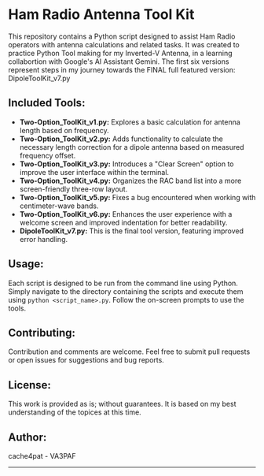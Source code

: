 # Ham Radio Antenna Tool Kit

This repository contains a Python script designed to assist Ham Radio operators with antenna calculations and related tasks.
It was created to practice Python Tool making for my Inverted-V Antenna, in a learning collabortion with Google's AI Assistant Gemini. 
The first six versions represent steps in my journey towards the FINAL full featured version: DipoleToolKit_v7.py

## Included Tools:

* **Two-Option_ToolKit_v1.py:** Explores a basic calculation for antenna length based on frequency.
* **Two-Option_ToolKit_v2.py:** Adds functionality to calculate the necessary length correction for a dipole antenna based on measured frequency offset.
* **Two-Option_ToolKit_v3.py:** Introduces a "Clear Screen" option to improve the user interface within the terminal.
* **Two-Option_ToolKit_v4.py:** Organizes the RAC band list into a more screen-friendly three-row layout.
* **Two-Option_ToolKit_v5.py:** Fixes a bug encountered when working with centimeter-wave bands.
* **Two-Option_ToolKit_v6.py:** Enhances the user experience with a welcome screen and improved indentation for better readability.
* **DipoleToolKit_v7.py:** This is the final tool version, featuring improved error handling.

## Usage:

Each script is designed to be run from the command line using Python. Simply navigate to the directory containing the scripts and execute them using `python <script_name>.py`. Follow the on-screen prompts to use the tools.

## Contributing:

Contribution and comments are welcome. Feel free to submit pull requests or open issues for suggestions and bug reports.

## License:

This work is provided as is; without guarantees. It is based on my best understanding of the topices at this time.

## Author:

cache4pat - VA3PAF

---
